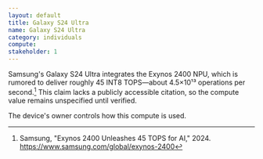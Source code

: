 ```yaml
---
layout: default
title: Galaxy S24 Ultra
name: Galaxy S24 Ultra
category: individuals
compute:
stakeholder: 1
---
```


Samsung's Galaxy S24 Ultra integrates the Exynos 2400 NPU, which is rumored to deliver roughly 45 INT8 TOPS—about 4.5×10¹³ operations per second.[^1] This claim lacks a publicly accessible citation, so the compute value remains unspecified until verified.

The device's owner controls how this compute is used.

[^1]: Samsung, "Exynos 2400 Unleashes 45 TOPS for AI," 2024. https://www.samsung.com/global/exynos-2400
